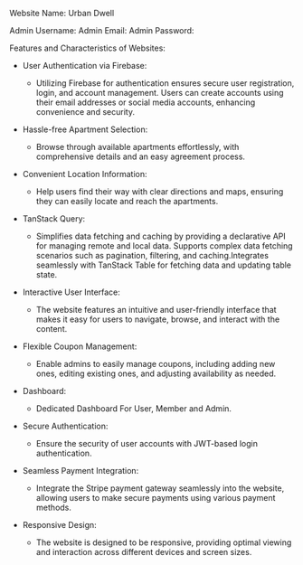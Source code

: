Website Name: Urban Dwell

Admin Username:
Admin Email: 
Admin Password: 

Features and Characteristics of Websites:

* User Authentication via Firebase: 
  - Utilizing Firebase for authentication ensures secure user registration, login, and account management. Users can create accounts using their email addresses or social media accounts, enhancing convenience and security.

* Hassle-free Apartment Selection:
  - Browse through available apartments effortlessly, with comprehensive details and an easy agreement process.

* Convenient Location Information: 
  - Help users find their way with clear directions and maps, ensuring they can easily locate and reach the apartments.

* TanStack Query: 
  - Simplifies data fetching and caching by providing a declarative API for managing remote and local data. Supports complex data fetching scenarios such as pagination, filtering, and caching.Integrates seamlessly with TanStack Table for fetching data and updating table state.   

* Interactive User Interface:
    - The website features an intuitive and user-friendly interface that makes it easy for users to navigate, browse, and interact with the content.

* Flexible Coupon Management:
    - Enable admins to easily manage coupons, including adding new ones, editing existing ones, and adjusting availability as needed.

* Dashboard: 
    - Dedicated Dashboard For User, Member and Admin.

* Secure Authentication: 
    - Ensure the security of user accounts with JWT-based login authentication.

* Seamless Payment Integration:
    - Integrate the Stripe payment gateway seamlessly into the website, allowing users to make secure payments using various payment methods.

* Responsive Design:
    - The website is designed to be responsive, providing optimal viewing and interaction across different devices and screen sizes.